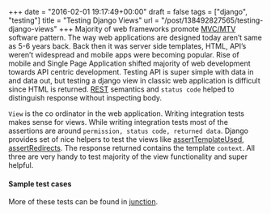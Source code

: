 +++
date = "2016-02-01 19:17:49+00:00"
draft = false
tags = ["django", "testing"]
title = "Testing Django Views"
url = "/post/138492827565/testing-django-views"
+++
Majority of web frameworks promote <a href="https://en.wikipedia.org/wiki/Model%E2%80%93view%E2%80%93controller" target="_blank">MVC/MTV</a> software pattern. The way web applications are designed today aren’t same as 5-6 years back. Back then it was server side templates, HTML, API’s weren’t widespread and mobile apps were becoming popular. Rise of mobile and Single Page Application shifted majority of web development towards API centric development. Testing API is super simple with data in and data out, but testing a django view in classic web application is difficult since HTML is returned. <a href="https://en.wikipedia.org/wiki/Representational_state_transfer" target="_blank">REST</a> semantics and `` status code `` helped to distinguish response without inspecting body.

`` View `` is the co ordinator in the web application. Writing integration tests makes sense for views. While writing integration tests most of the assertions are around `` permission, status code, returned data ``. Django provides set of nice helpers to test the views like <a href="https://docs.djangoproject.com/en/1.9/topics/testing/tools/#django.test.SimpleTestCase.assertTemplateUsed" target="_blank">assertTemplateUsed</a>, <a href="https://docs.djangoproject.com/en/1.9/topics/testing/tools/#django.test.SimpleTestCase.assertRedirects" target="_blank">assertRedirects</a>. The response returned contains the template `` context ``. All three are very handy to test majority of the view functionality and super helpful.

#### Sample test cases

<script src="https://gist.github.com/kracekumar/59f8d68bc39947148956.js"></script>

More of these tests can be found in <a href="https://github.com/pythonindia/junction/tree/master/tests/integrations" target="_blank">junction</a>.
